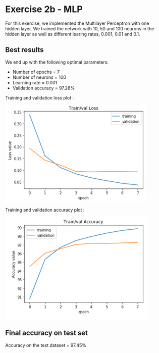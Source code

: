 # Exercise 2b - MLP
For this exercise, we implemented the Multilayer Perceptron with one hidden layer.
We trained the network with 10, 50 and 100 neurons in the hidden layer as well as different learing rates, 0.001, 0.01 and 0.1.

## Best results
We end up with the following optimal parameters:
* Number of epochs = 7
* Number of neurons = 100
* Learning rate = 0.001
* Validation accuracy = 97.28%

Training and validation loss plot :

![](images/loss.png)

Training and validation accuracy plot :

![](images/accuracy.png)

## Final accuracy on test set
Accuracy on the test dataset = 97.45%

